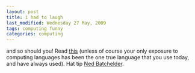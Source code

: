 ```yaml
---
layout: post
title: i had to laugh
last_modified: Wednesday 27 May, 2009
tags: computing funny
categories: computing
---
```


and so should you! Read [this](http://james-iry.blogspot.com/2009/05/brief-incomplete-and-mostly-wrong.html) (unless of course your only exposure to computing languages has been the one true language that you use today, and have always used). Hat tip [Ned Batchelder](http://nedbatchelder.com/blog/200905/mostly_wrong.html).
